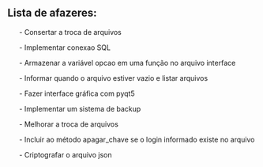 <h2>
    Lista de afazeres:
</h2>
<ol>
    <dl>- Consertar a troca de arquivos</dl>
    <dl>- Implementar conexao SQL</dl>
    <dl>- Armazenar a variável opcao em uma função no arquivo interface</dl>
    <dl>- Informar quando o arquivo estiver vazio e listar arquivos</dl>
    <dl>- Fazer interface gráfica com pyqt5</dl>
    <dl>- Implementar um sistema de backup</dl>
    <dl>- Melhorar a troca de arquivos</dl>
    <dl>- Incluir ao método apagar_chave se o login informado existe no arquivo</dl>
    <dl>- Criptografar o arquivo json</dl>
    <dl></dl>
</ol>
